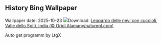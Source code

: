 ## History Bing Wallpaper
Wallpaper date: 2025-10-23
![](https://www.bing.com/th?id=OHR.SnowLeopard_IT-IT6712728115_UHD.jpg&w=1000)Download: [Leopardo delle nevi con cuccioli, Valle dello Spiti, India (© Oriol Alamany/naturepl.com)](https://www.bing.com/th?id=OHR.SnowLeopard_IT-IT6712728115_UHD.jpg)

Auto get programm by LtgX
